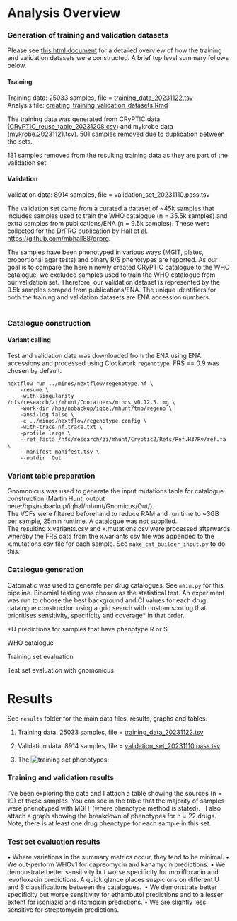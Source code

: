 # Analysis Overview

### Generation of training and validation datasets  
Please see [this html document](./creating_training_validation_sets/drprg-data-summary.html) for a detailed overview of how the training and validation datasets were constructed. A brief top level summary follows below.

#### Training
Training data: 25033 samples, file = [training_data_20231122.tsv](/./creating_training_validation_sets/training_data_20231122.tsv)  
Analysis file:  [creating_training_validation_datasets.Rmd](./creating_training_validation_sets/creating_training_validation_datasets.Rmd)

The training data was generated from CRyPTIC data ([CRyPTIC_reuse_table_20231208.csv](https://ftp.ebi.ac.uk/pub/databases/cryptic/release_june2022/reuse/CRyPTIC_reuse_table_20231208.csv)) and mykrobe data ([mykrobe.20231121.tsv](./creating_training_validation_sets/mykrobe.20231121.tsv)). 501 samples removed due to duplication between the sets.  

131 samples removed from the resulting training data as they are part of the validation set.


#### Validation  
Validation data: 8914 samples, file = validation_set_20231110.pass.tsv


The validation set came from a curated a dataset of ~45k samples that includes samples used to train the WHO catalogue (n = 35.5k samples) and extra samples from publications/ENA (n = 9.5k samples). These were collected for the DrPRG publication by Hall et al. https://github.com/mbhall88/drprg.  

The samples have been phenotyped in various ways (MGIT, plates, proportional agar tests) and binary R/S phenotypes are reported.
As our goal is to compare the herein newly created CRyPTIC catalogue to the WHO catalogue, we excluded samples used to train the WHO catalogue from our validation set. Therefore, our validation dataset is represented by the 9.5k samples scraped from publications/ENA.
The unique identifiers for both the training and validation datasets are ENA accession numbers.  
 
 
### Catalogue construction
#### Variant calling
Test and validation data was downloaded from the ENA using ENA accessions and processed using Clockwork `regenotype`. FRS == 0.9 was chosen by default.

    nextflow run ../minos/nextflow/regenotype.nf \
        -resume \
        -with-singularity /nfs/research/zi/mhunt/Containers/minos_v0.12.5.img \
        -work-dir /hps/nobackup/iqbal/mhunt/tmp/regeno \
        -ansi-log false \
        -c ../minos/nextflow/regenotype.config \
        -with-trace nf.trace.txt \
        -profile large \
        --ref_fasta /nfs/research/zi/mhunt/Cryptic2/Refs/Ref.H37Rv/ref.fa \
        --manifest manifest.tsv \
        --outdir  Out

### Variant table preparation
Gnomonicus was used to generate the input mutations table for catalogue construction (Martin Hunt, output here:/hps/nobackup/iqbal/mhunt/Gnomicus/Out/).  
The VCFs were filtered beforehand to reduce RAM and run time to ~3GB per sample, 25min runtime. A catalogue was not supplied.  
The resulting x.variants.csv and x.mutations.csv were processed afterwards whereby
the FRS data from the x.variants.csv file was appended to the x.mutations.csv file for each sample. See `make_cat_builder_input.py` to do this.


### Catalogue generation
Catomatic was used to generate per drug catalogues. See `main.py` for this pipeline. Binomial testing was chosen as the statistical test. An experiment was run to choose the best background and CI values for each drug catalogue construction using a grid search with custom scoring that prioritises sensitivity, specificity and coverage* in that order.  

  *U predictions for samples that have phenotype R or S.


WHO catalogue

Training set evaluation

Test set evaluation
with gnomonicus



# Results  
See `results` folder for the main data files, results, graphs and tables.

1. Training data: 25033 samples, file = [training_data_20231122.tsv](creating_training_validation_sets/training_data_20231122.tsv)  
2. Validation data: 8914 samples, file = [validation_set_20231110.pass.tsv](creating_training_validation_sets/validation_set_20231110.pass.tsv)  

3. The ![training set phenotypes](creating_training_validation_sets/./creating_training_validation_sets/):   




### Training and validation results
I’ve been exploring the data and I attach a table showing the sources (n = 19) of these samples. You can see in the table that the majority of samples were phenotyped with MGIT (where phenotype method is stated).
 
I also attach a graph showing the breakdown of phenotypes for n = 22 drugs. Note, there is at least one drug phenotype for each sample in this set.


### Test set evaluation results
• Where variations in the summary metrics occur, they tend to be minimal.
• We out-perform WHOv1 for capreomycin and kanamycin predictions.
• We demonstrate better sensitivity but worse specificity for moxifloxacin and levofloxacin predictions. A quick glance places suspicions on different U and S classifications between the catalogues. 
• We demonstrate better specificity but worse sensitivity for ethambutol predictions and to a lesser extent for isoniazid and rifampicin predictions.
• We are slightly less sensitive for streptomycin predictions.
